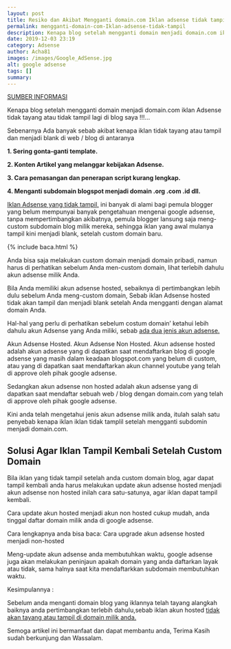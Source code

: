 ```yaml
---
layout: post
title: Resiko dan Akibat Mengganti domain.com Iklan adsense tidak tampil
permalink: mengganti-domain-com-Iklan-adsense-tidak-tampil
description: Kenapa blog setelah mengganti domain menjadi domain.com iklan Adsense tidak tayang atau tidak tampil lagi di blog saya !!!...
date: 2019-12-03 23:19
category: Adsense
author: Acha81
images: /images/Google_AdSense.jpg
alt: google adsense
tags: []
summary: 
---
```

[SUMBER INFORMASI](https://arazseo.blogspot.com/2019/11/iklan-adsense-tidak-tampil.html)

Kenapa blog setelah mengganti domain menjadi domain.com iklan Adsense tidak tayang atau tidak tampil lagi di blog saya !!!...

Sebenarnya Ada banyak sebab akibat kenapa iklan tidak tayang atau tampil dan menjadi blank di web / blog di antaranya

**1. Sering gonta-ganti template.**

**2. Konten Artikel yang melanggar kebijakan Adsense.**

**3. Cara pemasangan dan penerapan script kurang lengkap.**

**4. Menganti subdomain blogspot menjadi domain .org .com .id dll.**

[Iklan Adsense yang tidak tampil,](mengganti-domain-com-Iklan-adsense-tidak-tampil.html) ini banyak di alami bagi pemula blogger yang belum mempunyai banyak pengetahuan mengenai google adsense, tanpa mempertimbangkan akibatnya, pemula blogger lansung saja meng-custom subdomain blog milik mereka, sehingga iklan yang awal mulanya tampil kini menjadi blank, setelah custom domain baru.

{% include baca.html %}

Anda bisa saja melakukan custom domain menjadi domain pribadi, namun harus di perhatikan sebelum Anda men-custom domain, lihat terlebih dahulu akun adsense milik Anda.

Bila Anda memiliki akun adsense hosted, sebaiknya di pertimbangkan lebih dulu sebelum Anda meng-custom domain, Sebab iklan Adsense hosted tidak akan tampil dan menjadi blank setelah Anda mengganti dengan alamat domain Anda.

Hal-hal yang perlu di perhatikan sebelum costum domain’ ketahui lebih dahulu akun Adsense yang Anda miliki, sebab [ada dua jenis akun adsense.](https://arazseo.blogspot.com/2019/11/iklan-adsense-tidak-tampil.html)

Akun Adsense Hosted. Akun Adsense Non Hosted. Akun adsense hosted adalah akun adsense yang di dapatkan saat mendaftarkan blog di google adsense yang masih dalam keadaan blogspot.com yang belum di custom, atau yang di dapatkan saat mendaftarkan akun channel youtube yang telah di approve oleh pihak google adsense.

Sedangkan akun adsense non hosted adalah akun adsense yang di dapatkan saat mendaftar sebuah web / blog dengan domain.com yang telah di approve oleh pihak google adsense.

Kini anda telah mengetahui jenis akun adsense milik anda, itulah salah satu penyebab kenapa iklan iklan tidak tamplil setelah mengganti subdomin menjadi domain.com.

## Solusi Agar Iklan Tampil Kembali Setelah Custom Domain

Bila iklan yang tidak tampil setelah anda custom domain blog, agar dapat tampil kembali anda harus melakukan update akun adsense hosted menjadi akun adsense non hosted inilah cara satu-satunya, agar iklan dapat tampil kembali.

Cara update akun hosted menjadi akun non hosted cukup mudah, anda tinggal daftar domain milik anda di google adsense.

Cara lengkapnya anda bisa baca: Cara upgrade akun adsense hosted menjadi non-hosted

Meng-update akun adsense anda membutuhkan waktu, google adsense juga akan melakukan peninjaun apakah domain yang anda daftarkan layak atau tidak, sama halnya saat kita mendaftarkkan subdomain membutuhkan waktu.

Kesimpulannya :

Sebelum anda menganti domain blog yang iklannya telah tayang alangkah baiknya anda pertimbangkan terlebih dahulu,sebab iklan akun hosted [tidak akan tayang atau tampil di domain milik anda.](mengganti-domain-com-Iklan-adsense-tidak-tampil.html)

Semoga artikel ini bermanfaat dan dapat membantu anda,
Terima Kasih sudah berkunjung dan Wassalam.
